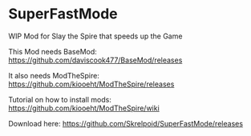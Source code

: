 # SuperFastMode
WIP Mod for Slay the Spire that speeds up the Game

This Mod needs BaseMod: https://github.com/daviscook477/BaseMod/releases

It also needs ModTheSpire: https://github.com/kiooeht/ModTheSpire/releases

Tutorial on how to install mods: https://github.com/kiooeht/ModTheSpire/wiki

Download here: https://github.com/Skrelpoid/SuperFastMode/releases
